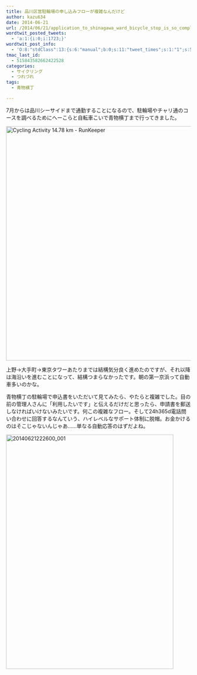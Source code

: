 ```yaml
---
title: 品川区営駐輪場の申し込みフローが複雑なんだけど
author: kazu634
date: 2014-06-21
url: /2014/06/21/application_to_shinagawa_ward_bicycle_stop_is_so_complicated/
wordtwit_posted_tweets:
  - 'a:1:{i:0;i:1723;}'
wordtwit_post_info:
  - 'O:8:"stdClass":13:{s:6:"manual";b:0;s:11:"tweet_times";s:1:"1";s:5:"delay";s:1:"0";s:7:"enabled";s:1:"1";s:10:"separation";i:60;s:7:"version";s:3:"3.6";s:14:"tweet_template";b:0;s:6:"status";i:2;s:6:"result";a:0:{}s:13:"tweet_counter";i:2;s:13:"tweet_log_ids";a:1:{i:0;i:1723;}s:9:"hash_tags";a:0:{}s:8:"accounts";a:1:{i:0;s:7:"kazu634";}}'
tmac_last_id:
  - 515843582662422528
categories:
  - サイクリング
  - つれづれ
tags:
  - 青物横丁

---
```

7月からは品川シーサイドまで通勤することになるので、駐輪場やチャリ通のコースを調べるためにへーこらと自転車こいで青物横丁まで行ってきました。

<a href="https://www.flickr.com/photos/42332031@N02/14286226847" onclick="__gaTracker('send', 'event', 'outbound-article', 'https://www.flickr.com/photos/42332031@N02/14286226847', '');" title="Cycling Activity 14.78 km - RunKeeper by Kazuhiro MUSASHI, on Flickr"><img class="aligncenter" src="https://farm4.staticflickr.com/3892/14286226847_bd1a0e9849_z.jpg" alt="Cycling Activity 14.78 km - RunKeeper" width="522" height="640" /></a>

上野→大手町→東京タワーあたりまでは結構気分良く進めたのですが、それ以降は海沿いを進むことになって、結構つまらなかったです。朝の第一京浜って自動車多いのかな。

青物横丁の駐輪場で申込書をいただいて見てみたら、やたらと複雑でした。目の前の管理人さんに「利用したいです」と伝えるだけだと思ったら、申請書を郵送しなければいけないみたいです。何この複雑なフロー。そして24h365d電話問い合わせに回答するなんていう、ハイレベルなサポート体制に脱帽。お金かけるのはそこじゃないんじゃあ……単なる自動応答のはずだよね。

<a href="https://www.flickr.com/photos/42332031@N02/14285925369" onclick="__gaTracker('send', 'event', 'outbound-article', 'https://www.flickr.com/photos/42332031@N02/14285925369', '');" title="20140621222600_001 by Kazuhiro MUSASHI, on Flickr"><img class="aligncenter" src="https://farm4.staticflickr.com/3889/14285925369_270fdc83f8_z.jpg" alt="20140621222600_001" width="456" height="640" /></a>